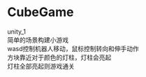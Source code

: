 # CubeGame
unity_1<br>
简单的场景构建小游戏<br>
wasd控制机器人移动，鼠标控制转向和伸手动作<br>
方块靠近对于颜色的灯柱，灯柱会亮起<br>
灯柱全部亮起则游戏通关
